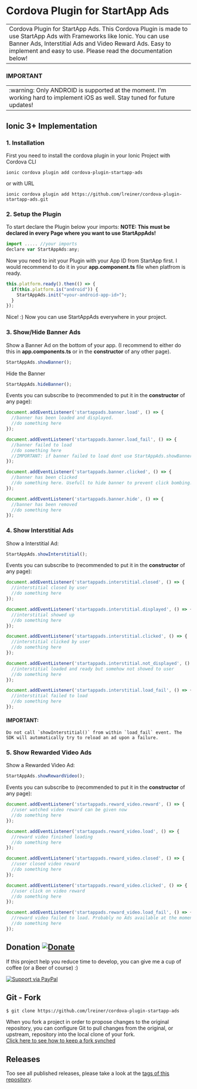 # Cordova Plugin for StartApp Ads
<table>
<tr>
<td>
Cordova Plugin for StartApp Ads. This Cordova Plugin is made to use StartApp Ads with Frameworks like Ionic. You can use Banner Ads, Interstitial Ads and Video Reward Ads. Easy to implement and easy to use. Please read the documentation below!
</tr>
</table>

###  IMPORTANT
<table>
<tr>
<td>
:warning: Only ANDROID is supported at the moment. I'm working hard to implement iOS as well. Stay tuned for future updates!
</td>
</tr>
</table>

## Ionic 3+ Implementation

### 1. Installation
First you need to install the cordova plugin in your Ionic Project with Cordova CLI

```
ionic cordova plugin add cordova-plugin-startapp-ads
```
or with URL
```
ionic cordova plugin add https://github.com/lreiner/cordova-plugin-startapp-ads.git
```

### 2. Setup the Plugin
To start declare the Plugin below your imports:
**NOTE: This must be declared in every Page where you want to use StartAppAds!**
```javascript
import ..... //your imports
declare var StartAppAds:any;
```
Now you need to init your Plugin with your App ID from StartApp first. I would recommend to do it in your **app.component.ts** file when platfrom is ready.
```javascript
this.platform.ready().then(() => {
  if(this.platform.is("android")) {
    StartAppAds.init("<your-android-app-id>");
  }
});
```
Nice! :) Now you can use StartAppAds everywhere in your project.

### 3. Show/Hide Banner Ads
Show a Banner Ad on the bottom of your app. (I recommend to either do this in **app.components.ts** or in the **constructor** of any other page).
```javascript
StartAppAds.showBanner();
```
Hide the Banner
```javascript
StartAppAds.hideBanner();
```
Events you can subscribe to (recommended to put it in the **constructor** of any page):
```javascript
document.addEventListener('startappads.banner.load', () => {
  //banner has been loaded and displayed.
  //do something here
});

document.addEventListener('startappads.banner.load_fail', () => {
  //banner failed to load
  //do something here
  //IMPORTANT: if banner failed to load dont use StartAppAds.showBanner(); again. StartAppAds will load a new one by itself!
});

document.addEventListener('startappads.banner.clicked', () => {
  //banner has been clicked
  //do something here. Usefull to hide banner to prevent click bombing.
});

document.addEventListener('startappads.banner.hide', () => {
  //banner has been removed
  //do something here
});
```
### 4. Show Interstitial Ads
Show a Interstitial Ad:
```javascript
StartAppAds.showInterstitial();
```
Events you can subscribe to (recommended to put it in the **constructor** of any page):
```javascript
document.addEventListener('startappads.interstitial.closed', () => {
  //interstitial closed by user
  //do something here
});

document.addEventListener('startappads.interstitial.displayed', () => {
  //interstitial showed up
  //do something here
});

document.addEventListener('startappads.interstitial.clicked', () => {
  //interstitial clicked by user
  //do something here
});

document.addEventListener('startappads.interstitial.not_displayed', () => {
  //interstitial loaded and ready but somehow not showed to user
  //do something here
});

document.addEventListener('startappads.interstitial.load_fail', () => {
  //interstitial failed to load
  //do something here
});
```
#### IMPORTANT:
```
Do not call `showInterstitial()` from within `load_fail` event. The SDK will automatically try to reload an ad upon a failure.
```

### 5. Show Rewarded Video Ads
Show a Rewarded Video Ad:
```javascript
StartAppAds.showRewardVideo();
```
Events you can subscribe to (recommended to put it in the **constructor** of any page):
```javascript
document.addEventListener('startappads.reward_video.reward', () => {
  //user watched video reward can be given now
  //do something here
});

document.addEventListener('startappads.reward_video.load', () => {
  //reward video finished loading
  //do something here
});

document.addEventListener('startappads.reward_video.closed', () => {
  //user closed video reward 
  //do something here
});

document.addEventListener('startappads.reward_video.clicked', () => {
  //user click on video reward 
  //do something here
});

document.addEventListener('startappads.reward_video.load_fail', () => {
  //reward video failed to load. Probably no Ads available at the moment
  //do something here
});
```

## Donation [![Donate](https://img.shields.io/badge/Donate-PayPal-green.svg)](https://www.paypal.me/LukasReiner/) 
If this project help you reduce time to develop, you can give me a cup of coffee (or a Beer of course) :)

[![Support via PayPal](https://cdn.rawgit.com/twolfson/paypal-github-button/1.0.0/dist/button.svg)](https://www.paypal.me/LukasReiner/) 

## Git - Fork

```
$ git clone https://github.com/lreiner/cordova-plugin-startapp-ads
```
When you fork a project in order to propose changes to the original repository, you can configure Git to pull changes from the original, or upstream, repository into the local clone of your fork.</br >
[Click here to see how to keep a fork synched](https://help.github.com/articles/fork-a-repo/)

## Releases

Too see all published releases, please take a look at the [tags of this repository](https://github.com/lreiner/cordova-plugin-startapp-ads/tags).
